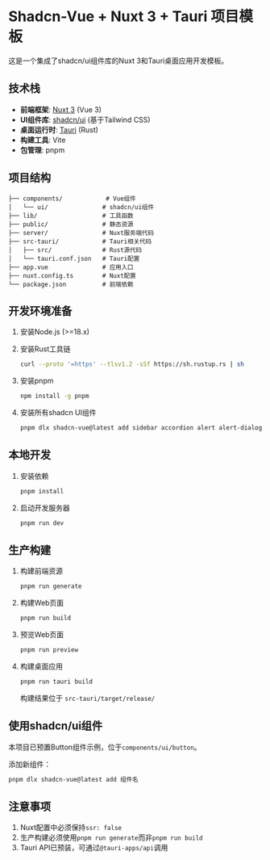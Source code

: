# Shadcn-Vue + Nuxt 3 + Tauri 项目模板

这是一个集成了shadcn/ui组件库的Nuxt 3和Tauri桌面应用开发模板。

## 技术栈

- **前端框架**: [Nuxt 3](https://nuxt.com/) (Vue 3)
- **UI组件库**: [shadcn/ui](https://ui.shadcn.com/) (基于Tailwind CSS)
- **桌面运行时**: [Tauri](https://tauri.app/) (Rust)
- **构建工具**: Vite
- **包管理**: pnpm

## 项目结构

```
├── components/            # Vue组件
│   └── ui/               # shadcn/ui组件
├── lib/                  # 工具函数
├── public/               # 静态资源
├── server/               # Nuxt服务端代码
├── src-tauri/            # Tauri相关代码
│   ├── src/              # Rust源代码
│   └── tauri.conf.json   # Tauri配置
├── app.vue               # 应用入口
├── nuxt.config.ts        # Nuxt配置
└── package.json          # 前端依赖
```

## 开发环境准备

1. 安装Node.js (>=18.x)
2. 安装Rust工具链
   ```bash
   curl --proto '=https' --tlsv1.2 -sSf https://sh.rustup.rs | sh
   ```
3. 安装pnpm
   ```bash
   npm install -g pnpm
   ```

4. 安装所有shadcn UI组件

   ```bash
   pnpm dlx shadcn-vue@latest add sidebar accordion alert alert-dialog aspect-ratio avatar badge breadcrumb button calendar card carousel checkbox collapsible combobox command context-menu table dialog drawer dropdown-menu form hover-card input label menubar navigation-menu number-field pagination pin-input popover progress radio-group range-calendar resizable scroll-area select separator sheet skeleton slider sonner stepper switch tabs tags-input textarea toggle toggle-group tooltip
   ```

## 本地开发

1. 安装依赖
   ```bash
   pnpm install
   ```
2. 启动开发服务器
   ```bash
   pnpm run dev
   ```

## 生产构建

1. 构建前端资源
   ```bash
   pnpm run generate
   ```
2. 构建Web页面
   ```bash
   pnpm run build
   ```
3. 预览Web页面
   ```bash
   pnpm run preview
   ```
4. 构建桌面应用
   ```bash
   pnpm run tauri build
   ```
   构建结果位于 `src-tauri/target/release/`

## 使用shadcn/ui组件

本项目已预置Button组件示例，位于`components/ui/button`。

添加新组件：
```bash
pnpm dlx shadcn-vue@latest add 组件名
```

## 注意事项

1. Nuxt配置中必须保持`ssr: false`
2. 生产构建必须使用`pnpm run generate`而非`pnpm run build`
3. Tauri API已预装，可通过`@tauri-apps/api`调用
